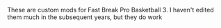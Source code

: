 These are custom mods for Fast Break Pro Basketball 3. I haven't edited them much in the subsequent years, but they do work   
